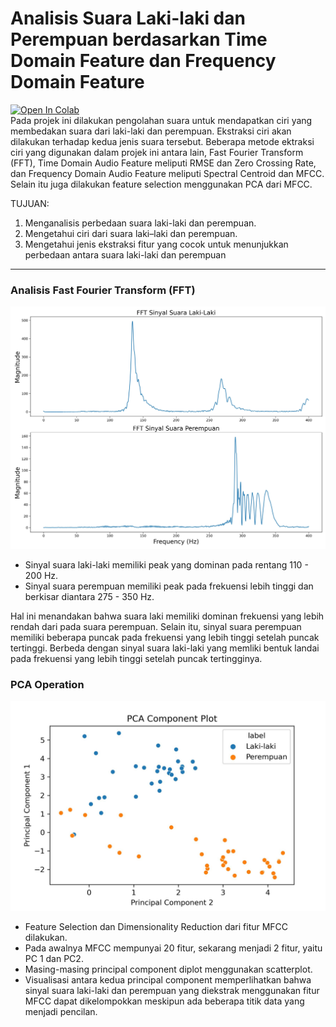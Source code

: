 # Analisis Suara Laki-laki dan Perempuan berdasarkan Time Domain Feature dan Frequency Domain Feature
[![Open In Colab](https://colab.research.google.com/assets/colab-badge.svg)](https://colab.research.google.com/github/huzaifi18/time-freq-dom-analysis/blob/main/Time_Freq_Analysis.ipynb)<br>
Pada projek ini dilakukan pengolahan suara untuk mendapatkan ciri yang membedakan suara dari laki-laki dan perempuan. Ekstraksi ciri akan dilakukan terhadap kedua jenis suara tersebut. Beberapa metode ektraksi ciri yang digunakan dalam projek ini antara lain, Fast Fourier Transform (FFT), Time Domain Audio Feature meliputi RMSE dan Zero Crossing Rate, dan Frequency Domain Audio Feature meliputi Spectral Centroid dan MFCC. Selain itu juga dilakukan feature selection menggunakan PCA dari MFCC.


TUJUAN:
1. Menganalisis perbedaan suara laki-laki dan perempuan.
2. Mengetahui ciri dari suara laki–laki dan perempuan.
3. Mengetahui jenis ekstraksi fitur yang cocok untuk menunjukkan perbedaan antara suara laki-laki dan perempuan

---
### Analisis Fast Fourier Transform (FFT)


![Gambar](FFT_.jpg)
+ Sinyal suara laki-laki memiliki peak yang dominan pada rentang 110 - 200 Hz.
+ Sinyal suara perempuan memiliki peak pada frekuensi lebih tinggi dan berkisar diantara 275 - 350 Hz.

Hal ini menandakan bahwa suara laki memiliki dominan frekuensi yang lebih rendah dari pada suara perempuan.
Selain itu, sinyal suara perempuan memiliki beberapa puncak pada frekuensi yang lebih tinggi setelah puncak tertinggi. Berbeda dengan sinyal suara laki-laki yang memliki bentuk landai pada frekuensi yang lebih tinggi setelah puncak tertingginya.

### PCA Operation
![Gambar](PCA_.jpg)

+ Feature Selection dan Dimensionality Reduction dari fitur MFCC dilakukan.
+ Pada awalnya MFCC mempunyai 20 fitur, sekarang menjadi 2 fitur, yaitu PC 1 dan PC2.
+ Masing-masing principal component diplot menggunakan scatterplot.
+ Visualisasi antara kedua principal component memperlihatkan bahwa sinyal suara laki-laki dan perempuan yang diekstrak menggunakan fitur MFCC dapat dikelompokkan meskipun ada beberapa titik data yang menjadi pencilan.